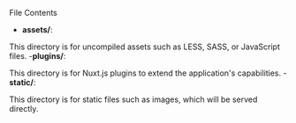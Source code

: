 File Contents
- **assets/**:

This directory is for uncompiled assets such as LESS, SASS, or JavaScript files.
-**plugins/**:

This directory is for Nuxt.js plugins to extend the application's capabilities.
-**static/**:

This directory is for static files such as images, which will be served directly.
